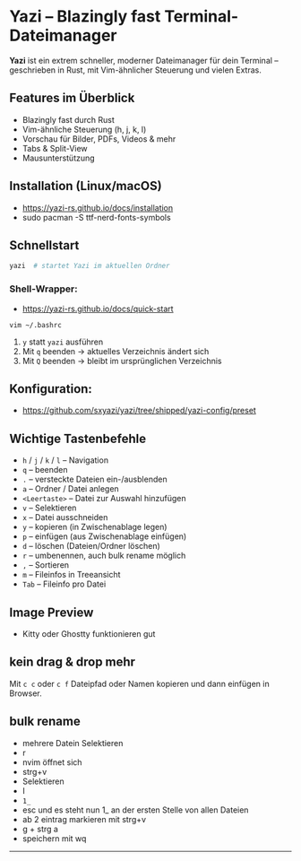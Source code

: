 # Yazi – Blazingly fast Terminal-Dateimanager

**Yazi** ist ein extrem schneller, moderner Dateimanager für dein Terminal – geschrieben in Rust, mit Vim-ähnlicher Steuerung und vielen Extras.

## Features im Überblick

- Blazingly fast durch Rust
- Vim-ähnliche Steuerung (h, j, k, l)
- Vorschau für Bilder, PDFs, Videos & mehr
- Tabs & Split-View
- Mausunterstützung

## Installation (Linux/macOS)

- https://yazi-rs.github.io/docs/installation
- sudo pacman -S ttf-nerd-fonts-symbols

## Schnellstart

```bash
yazi  # startet Yazi im aktuellen Ordner
```

### Shell-Wrapper: 

- https://yazi-rs.github.io/docs/quick-start

```
vim ~/.bashrc
```

1. `y` statt `yazi` ausführen
2. Mit `q` beenden → aktuelles Verzeichnis ändert sich
3. Mit `Q` beenden → bleibt im ursprünglichen Verzeichnis

## Konfiguration:

- https://github.com/sxyazi/yazi/tree/shipped/yazi-config/preset

## Wichtige Tastenbefehle
- `h` / `j` / `k` / `l` – Navigation  
- `q` – beenden  
- `.` – versteckte Dateien ein-/ausblenden  
- `a` – Ordner / Datei anlegen  
- `<Leertaste>` – Datei zur Auswahl hinzufügen  
- `v` – Selektieren 
- `x` – Datei ausschneiden 
- `y` – kopieren (in Zwischenablage legen)  
- `p` – einfügen (aus Zwischenablage einfügen)  
- `d` – löschen (Dateien/Ordner löschen)  
- `r` – umbenennen, auch bulk rename möglich
- `,` – Sortieren 
- `m` – Fileinfos in Treeansicht 
- `Tab` – Fileinfo pro Datei 

## Image Preview

- Kitty oder Ghostty funktionieren gut

## kein drag & drop mehr

Mit `c c` oder `c f` Dateipfad oder Namen kopieren und dann einfügen in Browser.

## bulk rename

- mehrere Datein Selektieren
- r 
- nvim öffnet sich
- strg+v 
- Selektieren
- I 
- `1_`
- esc und es steht nun 1_ an der ersten Stelle von allen Dateien
- ab 2 eintrag markieren mit strg+v 
- g + strg a
- speichern mit wq


---

